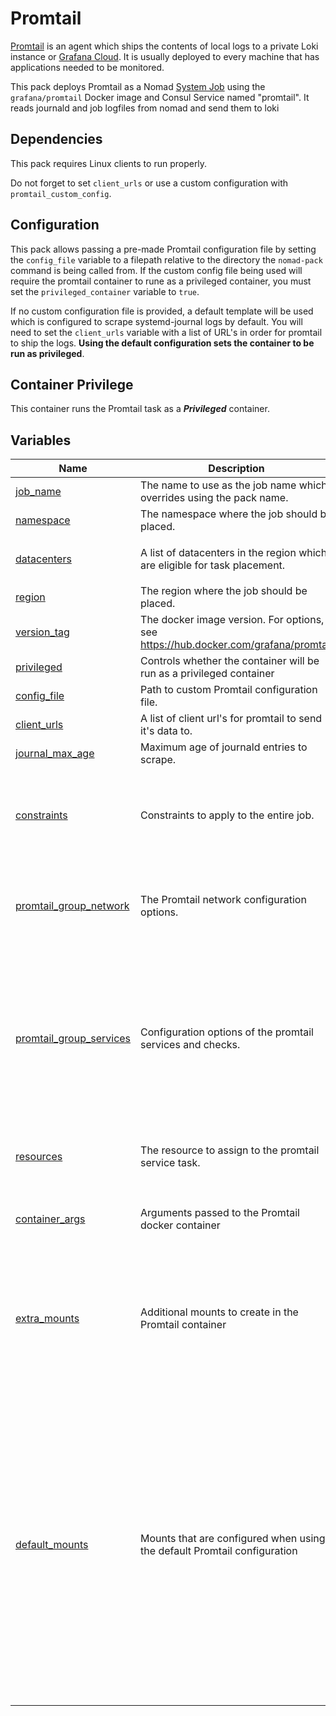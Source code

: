 # Promtail

[Promtail](https://grafana.com/docs/loki/latest/clients/promtail/) is an agent which ships the contents of local logs to a private Loki instance or [Grafana Cloud](https://grafana.com/oss/loki). It is usually deployed to every machine that has applications needed to be monitored.

This pack deploys Promtail as a Nomad [System Job](https://www.nomadproject.io/docs/schedulers#system) using the `grafana/promtail` Docker image and Consul Service named "promtail". It reads journald and job logfiles from nomad and send them to loki

## Dependencies

This pack requires Linux clients to run properly.

Do not forget to set `client_urls` or use a custom configuration with `promtail_custom_config`.

## Configuration

This pack allows passing a pre-made Promtail configuration file by setting the `config_file` variable to a filepath relative to the directory the `nomad-pack` command is being called from. If the custom config file being used will require the promtail container to rune as a privileged container, you must set the `privileged_container` variable to `true`.

If no custom configuration file is provided, a default template will be used which is configured to scrape systemd-journal logs by default. You will need to set the `client_urls` variable with a list of URL's in order for promtail to ship the logs. **Using the default configuration sets the container to be run as privileged**.

## Container Privilege

This container runs the Promtail task as a ***Privileged*** container.

## Variables

| Name | Description | Type | Default | Required |
|------|-------------|------|---------|:--------:|
| <a name="input_job_name"></a> [job\_name](#input\_job\_name) | The name to use as the job name which overrides using the pack name. | `string` | `""` | no |
| <a name="input_namespace"></a> [namespace](#input\_namespace) | The namespace where the job should be placed. | `string` | `"default"` | no |
| <a name="input_datacenters"></a> [datacenters](#input\_datacenters) | A list of datacenters in the region which are eligible for task placement. | `list(string)` | <pre>[<br>  "dc1"<br>]</pre> | no |
| <a name="input_region"></a> [region](#input\_region) | The region where the job should be placed. | `string` | `"global"` | no |
| <a name="input_version_tag"></a> [version\_tag](#input\_version\_tag) | The docker image version. For options, see https://hub.docker.com/grafana/promtail | `string` | `"latest"` | no |
| <a name="input_privileged"></a> [privileged](#input\_privileged) | Controls whether the container will be run as a privileged container | `bool` | `false` | no |
| <a name="input_config_file"></a> [config\_file](#input\_config\_file) | Path to custom Promtail configuration file. | `string` | `""` | no |
| <a name="input_client_urls"></a> [client\_urls](#input\_client\_urls) | A list of client url's for promtail to send it's data to. | `list(string)` | `[]` | no |
| <a name="input_journal_max_age"></a> [journal\_max\_age](#input\_journal\_max\_age) | Maximum age of journald entries to scrape. | `string` | `"12h"` | no |
| <a name="input_constraints"></a> [constraints](#input\_constraints) | Constraints to apply to the entire job. | <pre>list(object({<br>    attribute = string<br>    operator  = string<br>    value     = string<br>  }))</pre> | <pre>[<br>  {<br>    "attribute": "${attr.kernel.name}",<br>    "operator": "",<br>    "value": "linux"<br>  }<br>]</pre> | no |
| <a name="input_promtail_group_network"></a> [promtail\_group\_network](#input\_promtail\_group\_network) | The Promtail network configuration options. | <pre>object({<br>    mode  = string<br>    ports = map(number)<br>  })</pre> | <pre>{<br>  "mode": "bridge",<br>  "ports": {<br>    "http": 9090<br>  }<br>}</pre> | no |
| <a name="input_promtail_group_services"></a> [promtail\_group\_services](#input\_promtail\_group\_services) | Configuration options of the promtail services and checks. | <pre>list(object({<br>    service_port_label = string<br>    service_name       = string<br>    service_tags       = list(string)<br>    check_enabled      = bool<br>    check_path         = string<br>    check_interval     = string<br>    check_timeout      = string<br>    upstreams = list(object({<br>      name = string<br>      port = number<br>    }))<br>  }))</pre> | <pre>[<br>  {<br>    "check_enabled": true,<br>    "check_interval": "3s",<br>    "check_path": "/ready",<br>    "check_timeout": "1s",<br>    "service_name": "promtail",<br>    "service_port_label": "http",<br>    "service_tags": [],<br>    "upstreams": []<br>  }<br>]</pre> | no |
| <a name="input_resources"></a> [resources](#input\_resources) | The resource to assign to the promtail service task. | <pre>object({<br>    cpu    = number<br>    memory = number<br>  })</pre> | <pre>{<br>  "cpu": 200,<br>  "memory": 256<br>}</pre> | no |
| <a name="input_container_args"></a> [container\_args](#input\_container\_args) | Arguments passed to the Promtail docker container | `list(string)` | <pre>[<br>  "-config.file=/etc/promtail/promtail-config.yaml",<br>  "-log.level=info"<br>]</pre> | no |
| <a name="input_extra_mounts"></a> [extra\_mounts](#input\_extra\_mounts) | Additional mounts to create in the Promtail container | <pre>list(object({<br>    type     = string<br>    source   = string<br>    target   = string<br>    readonly = bool<br>    bind_options = list(object({<br>      name  = string<br>      value = string<br>    }))<br>  }))</pre> | `[]` | no |
| <a name="input_default_mounts"></a> [default\_mounts](#input\_default\_mounts) | Mounts that are configured when using the default Promtail configuration | <pre>list(object({<br>    type     = string<br>    source   = string<br>    target   = string<br>    readonly = bool<br>    bind_options = list(object({<br>      name  = string<br>      value = string<br>    }))<br>  }))</pre> | <pre>[<br>  {<br>    "bind_options": [<br>      {<br>        "name": "propagation",<br>        "value": "rshared"<br>      }<br>    ],<br>    "readonly": true,<br>    "source": "/var/log/journal",<br>    "target": "/var/log/journal",<br>    "type": "bind"<br>  },<br>  {<br>    "bind_options": [<br>      {<br>        "name": "propagation",<br>        "value": "rshared"<br>      }<br>    ],<br>    "readonly": false,<br>    "source": "/etc/machine-id",<br>    "target": "/etc/machine-id",<br>    "type": "bind"<br>  }<br>]</pre> | no |
